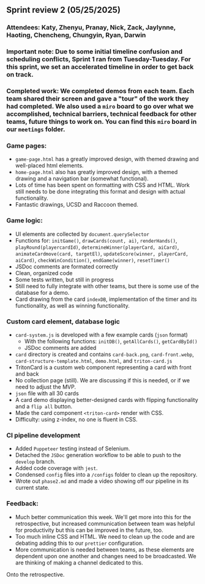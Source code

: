 ## Sprint review 2 (05/25/2025)

### Attendees: Katy, Zhenyu, Pranay, Nick, Zack, Jaylynne, Haoting, Chencheng, Chungyin, Ryan, Darwin

### Important note: Due to some initial timeline confusion and scheduling conflicts, Sprint 1 ran from Tuesday-Tuesday. For this sprint, we set an accelerated timeline in order to get back on track. 

### Completed work: We completed demos from each team. Each team shared their screen and gave a "tour" of the work they had completed. We also used a `miro` board to go over what we accomplished, technical barriers, technical feedback for other teams, future things to work on. You can find this `miro` board in our `meetings` folder.

### Game pages: 
- `game-page.html` has a greatly improved design, with themed drawing and well-placed html elements.
- `home-page.html` also has greatly improved design, with a themed drawing and a navigation bar (somewhat functional).
- Lots of time has been spent on formatting with CSS and HTML. Work still needs to be done integrating this format and design with actual functionality.
- Fantastic drawings, UCSD and Raccoon themed. 

### Game logic: 
- UI elements are collected by `document.querySelector`
- Functions for: `initGame()`, `drawCards(count, ai)`, `renderHands()`, `playRound(playercardId)`, `determineWinner(playerCard, aiCard)`, `animateCardmove(card, targetEl)`, `updateScore(winner, playerCard, aiCard)`, `checkWinCondition()`, `endGame(winner)`, `resetTimer()`
- JSDoc comments are formated correctly
- Clean, organized code
- Some tests written, but still in progress
- Still need to fully integrate with other teams, but there is some use of the database for a demo.
- Card drawing from the card `indexDB`, implementation of the timer and its functionality, as well as winning functionality.

### Custom card element, database logic 
- `card-system.js` is developed with a few example cards (`json` format)
  - With the following functions: `initDB()`, `getAllCards()`, `getCardById()`
  - JSDoc comments are added
- `card` directory is created and contains `card-back.png`, `card-front.webp`, `card-structure-template.html`, `demo.html`, and `triton-card.js`
- TritonCard is a custom web component representing a card with front and back
- No collection page (still). We are discussing if this is needed, or if we need to adjust the MVP. 
- `json` file with all 30 cards
- A card demo displaying better-designed cards with flipping functionality and a `flip all` button.
- Made the card component `<triton-card>` render with CSS.
- Difficulty: using z-index, no one is fluent in CSS.

### CI pipeline development 
- Added `Puppeteer` testing instead of Selenium.
- Detached the `JSDoc` generation workflow to be able to push to the `develop` branch. 
- Added code coverage with `jest`.
- Condensed `config` files into a `/configs` folder to clean up the repository.
- Wrote out `phase2.md` and made a video showing off our pipeline in its current state. 

### Feedback: 
- Much better communication this week. We'll get more into this for the retrospective, but increased communication between team was helpful for productivity but this can be improved in the future, too.
- Too much inline CSS and HTML. We need to clean up the code and are debating adding this to our `prettier` configuration.
- More communication is needed between teams, as these elements are dependent upon one another and changes need to be broadcasted. We are thinking of making a channel dedicated to this. 

Onto the retrospective. 
